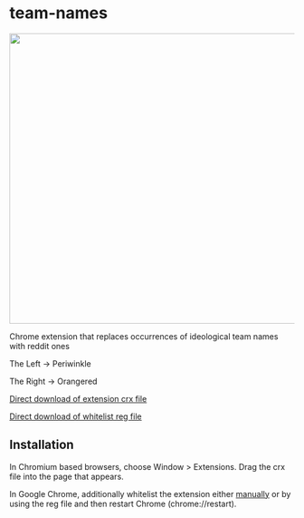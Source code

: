 team-names
=============

<img src="https://github.com/acortelyou/team-names/raw/master/logo.png" width="512">

Chrome extension that replaces occurrences of ideological team names with reddit ones

The Left  → Periwinkle
 
The Right → Orangered


[Direct download of extension crx file](https://github.com/acortelyou/team-names/blob/master/TeamNames.crx?raw=true)

[Direct download of whitelist reg file](https://github.com/acortelyou/team-names/blob/master/GoogleChromeExtensionInstallWhitelist.reg?raw=true)

Installation
------------

In Chromium based browsers, choose Window > Extensions.  Drag the crx file into the page that appears.

In Google Chrome, additionally whitelist the extension either [manually](https://www.chromium.org/administrators/policy-list-3#ExtensionInstallWhitelist) or by using the reg file and then restart Chrome (chrome://restart).
